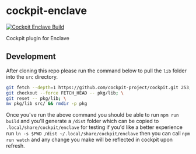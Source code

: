 # cockpit-enclave
[![Cockpit Enclave Build](https://github.com/enclave-networks/cockpit-enclave/actions/workflows/cockpit-enclave-build.yml/badge.svg)](https://github.com/enclave-networks/cockpit-enclave/actions/workflows/cockpit-enclave-build.yml)

Cockpit plugin for Enclave

## Development
After cloning this repo please run the command below to pull the `lib` folder into the `src` directory.

```bash
git fetch --depth=1 https://github.com/cockpit-project/cockpit.git 253; \
git checkout --force FETCH_HEAD -- pkg/lib; \
git reset -- pkg/lib; \
mv pkg/lib src/ && rmdir -p pkg
```

Once you've run the above command you should be able to run `npm run build` and you'll generate a `/dist` folder which can be copied to `.local/share/cockpit/enclave` for testing if you'd like a better experience run `ln -s $PWD /dist ~/.local/share/cockpit/enclave` then you can call `npm run watch` and any change you make will be reflected in cockpit upon refresh.